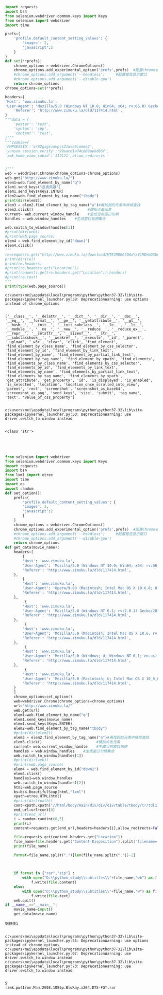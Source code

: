 

```python
import requests
import bs4
from selenium.webdriver.common.keys import Keys
from selenium import webdriver
import time

prefs={
    'profile.default_content_setting_values': {
        'images': 2,
        'javascript':2
    }
}
def set(**prefs):
    chrome_options = webdriver.ChromeOptions()
    chrome_options.add_experimental_option('prefs',prefs)  #配置chrome设置
    #chrome_options.add_argument('--headless')     #配置是否显示窗口
    #chrome_options.add_argument('--disable-gpu')
    return chrome_options
chrome_options=set(**prefs)

headers={
'Host': 'www.zimuku.la',
'User-Agent': 'Mozilla/5.0 (Windows NT 10.0; Win64; x64; rv:66.0) Gecko/20100101 Firefox/66.0',
    'Referer': 'http://www.zimuku.la/dld/117414.html',
}
"""data = {
    'poster': 'test',
    'syntax': 'cpp',
    'content': 'test',
}"""
"""cookie={
'PHPSESSID':'ar82gigsuuvpcs21uva6inmea2',
'yunsuo_session_verify':'99aacd1a74c689ae8d86f',
'zmk_home_view_subid':'112121',allow_redirects


}"""
web = webdriver.Chrome(chrome_options=chrome_options)
web.get("http://www.zimuku.la/")
elem1=web.find_element_by_name("q")
elem1.send_keys("反贪风暴")
elem1.send_keys(Keys.ENTER)
elem2=web.find_element_by_tag_name("tbody")
print(dir(elem2))
elem3 = elem2.find_element_by_tag_name("a")#再找到的元素中继续查找
elem3.click()                         #模拟点击元素
current= web.current_window_handle    #生成当前窗口句柄
handles = web.window_handles    #生成窗口句柄集合

web.switch_to_window(handles[1])
#print(dir(web))
#print(web.page_source)
elem4 = web.find_element_by_id("down1")
elem4.click()
"""
re=requests.get("http://www.zimuku.la/download/MTE3NDE0fDAxYzY1MDVmOGUwZDYzY2E0MGY5MzYxMHwxNTU1OTM4NzMxfGFjMDY0NjA1fGJhY2t1cA==/svr/bk1",headers=headers,allow_redirects=False)
print(dir(re))
print(re.headers)
#print(re.headers.get("Location"))
#print(requests.get(re.headers.get("Location")).headers)
#print(re.text)
"""
print(type(web.page_source))

```

    c:\users\mei\appdata\local\programs\python\python37-32\lib\site-packages\ipykernel_launcher.py:38: DeprecationWarning: use options instead of chrome_options
    

    ['__class__', '__delattr__', '__dict__', '__dir__', '__doc__', '__eq__', '__format__', '__ge__', '__getattribute__', '__gt__', '__hash__', '__init__', '__init_subclass__', '__le__', '__lt__', '__module__', '__ne__', '__new__', '__reduce__', '__reduce_ex__', '__repr__', '__setattr__', '__sizeof__', '__str__', '__subclasshook__', '__weakref__', '_execute', '_id', '_parent', '_upload', '_w3c', 'clear', 'click', 'find_element', 'find_element_by_class_name', 'find_element_by_css_selector', 'find_element_by_id', 'find_element_by_link_text', 'find_element_by_name', 'find_element_by_partial_link_text', 'find_element_by_tag_name', 'find_element_by_xpath', 'find_elements', 'find_elements_by_class_name', 'find_elements_by_css_selector', 'find_elements_by_id', 'find_elements_by_link_text', 'find_elements_by_name', 'find_elements_by_partial_link_text', 'find_elements_by_tag_name', 'find_elements_by_xpath', 'get_attribute', 'get_property', 'id', 'is_displayed', 'is_enabled', 'is_selected', 'location', 'location_once_scrolled_into_view', 'parent', 'rect', 'screenshot', 'screenshot_as_base64', 'screenshot_as_png', 'send_keys', 'size', 'submit', 'tag_name', 'text', 'value_of_css_property']
    

    c:\users\mei\appdata\local\programs\python\python37-32\lib\site-packages\ipykernel_launcher.py:50: DeprecationWarning: use driver.switch_to.window instead
    

    <class 'str'>
    


```python

```


```python

```


```python

```


```python

```


```python
from selenium import webdriver
from selenium.webdriver.common.keys import Keys
import requests
import bs4
from lxml import etree
import time
import os
import random
def set_option():
    prefs={
        'profile.default_content_setting_values': {
        'images': 2,
        'javascript':2
        }
    }
    chrome_options = webdriver.ChromeOptions()
    chrome_options.add_experimental_option('prefs',prefs)  #配置chrome设置
    #chrome_options.add_argument('--headless')     #配置是否显示窗口
    #chrome_options.add_argument('--disable-gpu')
    return chrome_options
def get_data(movie_name):
    headers=[
        {
        'Host': 'www.zimuku.la',
        'User-Agent': 'Mozilla/5.0 (Windows NT 10.0; Win64; x64; rv:66.0) Gecko/20100101 Firefox/66.0',
        'Referer': 'http://www.zimuku.la/dld/117414.html',
    },
        {
        'Host': 'www.zimuku.la',
        'User-Agent': 'Opera/9.80 (Macintosh; Intel Mac OS X 10.6.8; U; en) Presto/2.8.131 Version/11.11',
        'Referer': 'http://www.zimuku.la/dld/117414.html',
    },
         {
        'Host': 'www.zimuku.la',
        'User-Agent': 'Mozilla/5.0 (Windows NT 6.1; rv:2.0.1) Gecko/20100101 Firefox/4.0.1',
        'Referer': 'http://www.zimuku.la/dld/117414.html',
    },
         {
        'Host': 'www.zimuku.la',
        'User-Agent': 'Mozilla/5.0 (Macintosh; Intel Mac OS X 10.6; rv:2.0.1) Gecko/20100101 Firefox/4.0.1',
        'Referer': 'http://www.zimuku.la/dld/117414.html',
    },
         {
        'Host': 'www.zimuku.la',
        'User-Agent': 'Mozilla/5.0 (Windows; U; Windows NT 6.1; en-us) AppleWebKit/534.50 (KHTML, like Gecko) Version/5.1 Safari/534.50',
        'Referer': 'http://www.zimuku.la/dld/117414.html',
    },
         {
        'Host': 'www.zimuku.la',
        'User-Agent': 'Mozilla/5.0 (Macintosh; U; Intel Mac OS X 10_6_8; en-us) AppleWebKit/534.50 (KHTML, like Gecko) Version/5.1 Safari/534.50',
        'Referer': 'http://www.zimuku.la/dld/117414.html',
    }
    ]
    chrome_options=set_option()
    web=webdriver.Chrome(chrome_options=chrome_options)
    url="http://www.zimuku.la/"
    web.get(url)
    elem1=web.find_element_by_name("q")
    elem1.send_keys(movie_name)
    elem1.send_keys(Keys.ENTER)
    elem2=web.find_element_by_tag_name("tbody")
    #print(dir(elem2))
    elem3 = elem2.find_element_by_tag_name("a")#再找到的元素中继续查找
    elem3.click()                         #模拟点击元素
    current= web.current_window_handle    #生成当前窗口句柄
    handles = web.window_handles    #生成窗口句柄集合
    web.switch_to_window(handles[1])
    #print(dir(web))
    #print(web.page_source)
    elem4 = web.find_element_by_id("down1")
    elem4.click()
    handles1=web.window_handles
    web.switch_to_window(handles1[2])
    html=web.page_source
    bs=bs4.BeautifulSoup(html,"lxml")
    xpath=etree.HTML(html)
    #print(dir(xpath))
    cont=xpath.xpath("//html/body/main/div/div/div/table/tbody/tr/td[1]/div/ul/li[6]/a/@href")
    end_url=url+cont[0]
    #print(end_url)
    i = random.randint(0,5)
    print(i)
    content=requests.get(end_url,headers=headers[i],allow_redirects=False)
   
    file=requests.get(content.headers.get("Location"))
    file_name=file.headers.get("Content-Disposition").split('filename=')[1].strip('"')
    print(file_name)
    
    format=file_name.split(".")[len(file_name.split("."))-1]
    
        
    
    if format in {"rar","zip"} :
        with open("D:\\python_study\\subtitles\\"+file_name,"wb") as f:
            f.write(file.content)
    else:
        with open("D:\\python_study\\subtitles\\"+file_name,"w") as f:
            f.write(file.text)
    web.quit()
if __name__=="__main__":
    movie_name=input()
    get_data(movie_name)
```

    钢铁侠1
    

    c:\users\mei\appdata\local\programs\python\python37-32\lib\site-packages\ipykernel_launcher.py:55: DeprecationWarning: use options instead of chrome_options
    c:\users\mei\appdata\local\programs\python\python37-32\lib\site-packages\ipykernel_launcher.py:67: DeprecationWarning: use driver.switch_to.window instead
    c:\users\mei\appdata\local\programs\python\python37-32\lib\site-packages\ipykernel_launcher.py:73: DeprecationWarning: use driver.switch_to.window instead
    

    5
    [zmk.pw]Iron.Man.2008.1080p.BluRay.x264.DTS-FGT.rar
    


```python

```


```python

```


```python

```


```python


```


```python

```


```python

```


```python

```


```python

```


```python

```


```python

```


```python

```


```python

```


```python

```


```python

```


```python

```


```python

```


```python

```


```python

```


```python

```


```python

```


```python

```


```python

```


```python

```


```python

```


```python

```


```python

```


```python

```


```python

```


```python

```


```python

```


```python

```


```python

```


```python

```


```python

```


```python

```


```python

```


```python

```


```python

```


```python

```


```python

```


```python

```


```python

```


```python

```


```python

```


```python

```


```python

```


```python

```


```python

```


```python

```


```python

```


```python

```


```python

```


```python

```


```python

```


```python

```


```python

```


```python

```


```python

```


```python

```


```python

```


```python

```


```python

```


```python

```


```python

```


```python

```


```python

```


```python

```


```python

```


```python

```


```python

```


```python

```


```python

```


```python

```


```python

```


```python

```


```python

```


```python

```


```python

```


```python

```


```python

```


```python

```


```python

```


```python

```


```python

```


```python

```


```python

```


```python

```


```python

```


```python

```


```python

```


```python

```


```python

```


```python

```


```python

```


```python

```


```python

```


```python

```


```python

```


```python

```


```python

```


```python

```


```python

```


```python

```


```python

```


```python

```


```python

```


```python

```


```python

```


```python

```


```python

```


```python

```


```python

```


```python

```


```python

```


```python

```


```python

```


```python

```


```python

```


```python

```


```python

```


```python

```


```python

```


```python

```


```python

```


```python

```


```python

```


```python

```


```python

```


```python

```


```python

```


```python

```


```python

```


```python

```


```python

```


```python

```


```python

```


```python

```


```python

```


```python

```


```python

```


```python

```


```python

```


```python

```


```python

```


```python

```


```python

```


```python

```


```python

```


```python

```


```python

```


```python

```


```python

```


```python

```


```python

```


```python

```


```python

```


```python

```


```python

```


```python

```


```python

```


```python

```


```python

```


```python

```


```python

```


```python

```


```python

```


```python

```


```python

```


```python

```


```python

```


```python

```


```python

```


```python

```


```python

```


```python

```


```python

```


```python

```


```python

```


```python

```


```python

```


```python

```


```python

```


```python

```


```python

```


```python

```


```python

```


```python

```


```python

```


```python

```


```python

```


```python

```


```python

```


```python

```


```python

```
